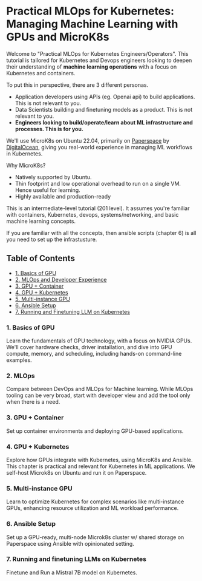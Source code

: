 # Practical MLOps for Kubernetes: Managing Machine Learning with GPUs and MicroK8s

Welcome to "Practical MLOps for Kubernetes Engineers/Operators". This tutorial is tailored for Kubernetes and Devops engineers looking to deepen their understanding of **machine learning operations** with a focus on Kubernetes and containers. 

To put this in perspective, there are 3 different personas.
- Application developers using APIs (eg. Openai api) to build applications. This is not relevant to you.
- Data Scientists building and finetuning models as a product. This is not relevant to you.
- **Engineers looking to build/operate/learn about ML infrastructure and processes. This is for you.**

We'll use MicroK8s on Ubuntu 22.04, primarily on [Paperspace](https://www.paperspace.com) by [DigitalOcean](https://www.digitalocean.com), giving you real-world experience in managing ML workflows in Kubernetes.

Why MicroK8s?
- Natively supported by Ubuntu.
- Thin footprint and low operational overhead to run on a single VM. Hence useful for learning.
- Highly available and production-ready

This is an intermediate-level tutorial (201 level). It assumes you're familiar with containers, Kubernetes, devops, systems/networking, and basic machine learning concepts. 

If you are familiar with all the concepts, then ansible scripts (chapter 6) is all you need to set up the infrastusture.


## Table of Contents
- [1. Basics of GPU](Chapters/Chapter%2001%20-%20GPU%20Basics.md)
- [2. MLOps and Developer Experience](Chapters/Chapter%2002%20-%20MLOps%20and%20Developer%20Experience.md)
- [3. GPU + Container](Chapters/Chapter%2003%20-%20GPU%20+%20Container.md)
- [4. GPU + Kubernetes](Chapters/Chapter%2004%20-%20GPU%20+%20Kubernetes.md)
- [5. Multi-instance GPU](Chapters/Chapter%2005%20-%20GPU%20Sharinng.md)
- [6. Ansible Setup](Chapters/Chapter%2006%20-%20Ansible%20Setup.md)
- [7. Running and Finetuning LLM on Kubernetes](Chapters/Chapter%2007%20-%20Running%20and%20finetuning%20LLMs%20on%20Kubernetes.md)

### 1. Basics of GPU
Learn the fundamentals of GPU technology, with a focus on NVIDIA GPUs. We'll cover hardware checks, driver installation, and dive into GPU compute, memory, and scheduling, including hands-on command-line examples. 

### 2. MLOps
Compare between DevOps and MLOps for Machine learning. While MLOps tooling can be very broad, start with developer view and add the tool only when there is a need. 

### 3. GPU + Container
Set up container environments and deploying GPU-based applications. 

### 4. GPU + Kubernetes
Explore how GPUs integrate with Kubernetes, using MicroK8s and Ansible. This chapter is practical and relevant for Kubernetes in ML applications. We self-host Microk8s on Ubuntu and run it on Paperspace.

### 5. Multi-instance GPU
Learn to optimize Kubernetes for complex scenarios like multi-instance GPUs, enhancing resource utilization and ML workload performance. 

### 6. Ansible Setup
Set up a GPU-ready, multi-node Microk8s cluster w/ shared storage on Paperspace using Ansible with opinionated setting.

### 7. Running and finetuning LLMs on Kubernetes
Finetune and Run a Mistral 7B model on Kubernetes.  
